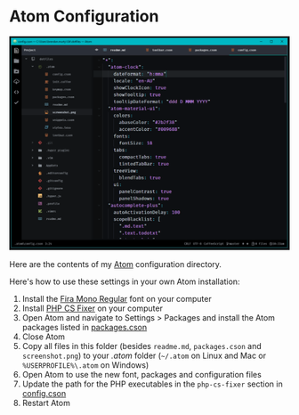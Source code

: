 # Atom Configuration

[![Screenshot of Atom with my configuration applied](screenshot.png)](https://raw.githubusercontent.com/brendanmurty/dotfiles/master/.atom/screenshot.png)

Here are the contents of my [Atom](https://atom.io/) configuration directory.

Here's how to use these settings in your own Atom installation:

1. Install the [Fira Mono Regular](https://github.com/mozilla/Fira) font on your computer
2. Install [PHP CS Fixer](http://cs.sensiolabs.org/) on your computer
3. Open Atom and navigate to Settings > Packages and install the Atom packages listed in [packages.cson](packages.cson)
4. Close Atom
5. Copy all files in this folder (besides `readme.md`, `packages.cson` and `screenshot.png`) to your *.atom* folder (`~/.atom` on Linux and Mac or `%USERPROFILE%\.atom` on Windows)
6. Open Atom to use the new font, packages and configuration files
7. Update the path for the PHP executables in the `php-cs-fixer` section in [config.cson](config.cson)
8. Restart Atom
